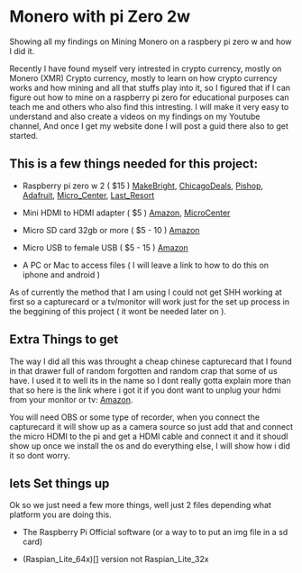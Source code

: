# Monero with pi Zero 2w
 
Showing all my findings on Mining Monero on a raspbery pi zero w and how I did it.

Recently I have found myself very intrested in crypto currency, mostly on Monero (XMR) Crypto currency, mostly to learn on how crypto currency works and how mining and all that stuffs play into it, so I figured that if I can figure out how to mine on a raspberry pi zero for educational purposes can teach me and others who also find this intresting. I will make it very easy to understand and also create a videos on my findings on my Youtube channel, And once I get my website done I will post a guid there also to get started.

## This is a few things needed for this project:
- Raspberry pi zero w 2 ( $15 ) 
[MakeBright](https://makerbright.com/raspberry-pi-zero-2-w-.html), [ChicagoDeals](https://chicagodist.com/products/raspberry-pi-zero-2?variant=39620996923471), [Pishop](https://www.pishop.us/product/raberry-pi-zero-2-w/), [Adafruit](https://www.adafruit.com/product/5291), [Micro_Center](https://www.microcenter.com/search/search_results.aspx?Ntt=Raspberry+Pi+Zero+2+W), [Last_Resort](https://www.amazon.com/dp/B09LH5SBPS/ref=cm_sw_r_cp_api_glt_fabc_AJ5ZC8AASWMYPV4DDD1F)

- Mini HDMI to HDMI adapter ( $5 )
[Amazon](https://www.amazon.com/dp/B07GGG5JWS/ref=cm_sw_r_cp_api_glt_fabc_QNPST05D0XE0DXW39N4E?_encoding=UTF8&psc=1), [MicroCenter](https://www.microcenter.com/search/search_results.aspx?N=&cat=&ntt=Mini+hdmi+to+hdmi)

- Micro SD card 32gb or more ( $5 - 10 )
[Amazon](https://www.amazon.com/dp/B07K81Z6DF/ref=cm_sw_r_cp_api_glt_fabc_3DJ9AZDCQW52NWA4YNZC)

- Micro USB to female USB ( $5 - 15 )
[Amazon](https://www.amazon.com/dp/B00N9S9Z0G/ref=cm_sw_r_cp_api_glt_fabc_HJVME91D0SS6RBCV1Y5P?_encoding=UTF8&psc=1)

- A PC or Mac to access files ( I will leave a link to how to do this on iphone and android )

As of currently the method that I am using I could not get SHH working at first so a capturecard or a tv/monitor will work just for the set up process in the beggining of this project ( it wont be needed later on ).

## Extra Things to get

The way I did all this was throught a cheap chinese capturecard that I found in that drawer full of random forgotten and random crap that some of us have. I used it to well its in the name so I dont really gotta explain more than that so here is the link where i got it if you dont want to unplug your hdmi from your monitor or tv: [Amazon](https://www.amazon.com/dp/B08L19KCFJ/ref=cm_sw_r_cp_api_glt_fabc_YVSB0SZ94A8NMFDGDWBV).

You will need OBS or some type of recorder, when you connect the capturecard it will show up as a camera source so just add that and connect the micro HDMI to the pi and get a HDMI cable and connect it and it shoudl show up once we install the os and do everything else, I will show how i did it so dont worry.

## lets Set things up

Ok so we just need a few more things, well just 2 files depending what platform you are doing this.

- The Raspberry Pi Official software []() (or a way to to put an img file in a sd card)

- (Raspian_Lite_64x)[] version not Raspian_Lite_32x
